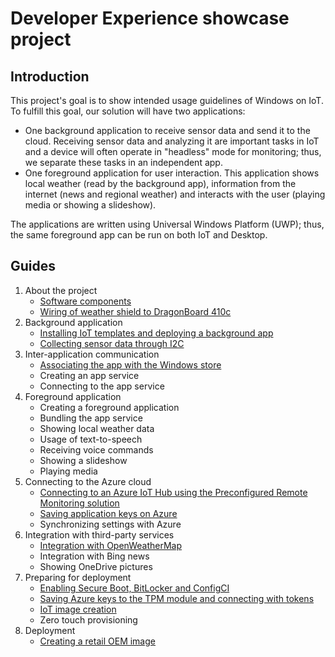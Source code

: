 # Developer Experience showcase project

## Introduction

This project's goal is to show intended usage guidelines of Windows on IoT. To fulfill this goal, our solution will have two applications:

* One background application to receive sensor data and send it to the cloud. Receiving sensor data and analyzing it are important tasks in IoT and a device will often operate in "headless" mode for monitoring; thus, we separate these tasks in an independent app.
* One foreground application for user interaction. This application shows local weather (read by the background app), information from the internet (news and regional weather) and interacts with the user (playing media or showing a slideshow).

The applications are written using Universal Windows Platform (UWP); thus, the same foreground app can be run on both IoT and Desktop.

## Guides

1. About the project
    * [Software components](SoftwareComponents.md)
    * [Wiring of weather shield to DragonBoard 410c](Wiring/README.md)
2. Background application
    * [Installing IoT templates and deploying a background app](Background/Installation/README.md)
    * [Collecting sensor data through I2C](Background/Sensing/README.md)
3. Inter-application communication
    * [Associating the app with the Windows store](StoreDeployment/README.md)
    * Creating an app service
    * Connecting to the app service
4. Foreground application
    * Creating a foreground application
    * Bundling the app service
    * Showing local weather data
    * Usage of text-to-speech
    * Receiving voice commands
    * Showing a slideshow
    * Playing media
5. Connecting to the Azure cloud
    * [Connecting to an Azure IoT Hub using the Preconfigured Remote Monitoring solution](Azure/IoTHubPreconfiguredSolution)
    * [Saving application keys on Azure](Azure/DeviceTwin/DesiredProperties/README.md)
    * Synchronizing settings with Azure
6. Integration with third-party services
    * [Integration with OpenWeatherMap](OpenWeatherMapsIntegration.md)
    * Integration with Bing news
    * Showing OneDrive pictures
7. Preparing for deployment
    * [Enabling Secure Boot, BitLocker and ConfigCI](Security/README.md)
    * [Saving Azure keys to the TPM module and connecting with tokens](Security/TPM/README.md)
    * [IoT image creation](ImageCreation/README.md)
    * Zero touch provisioning
8. Deployment
    * [Creating a retail OEM image](ImageCreation/Retail/README.md)
